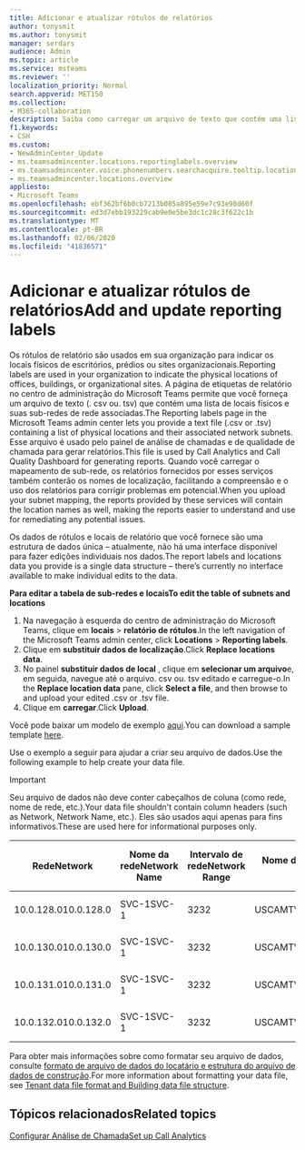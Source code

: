 ```yaml
---
title: Adicionar e atualizar rótulos de relatórios
author: tonysmit
ms.author: tonysmit
manager: serdars
audience: Admin
ms.topic: article
ms.service: msteams
ms.reviewer: ''
localization_priority: Normal
search.appverid: MET150
ms.collection:
- M365-collaboration
description: Saiba como carregar um arquivo de texto que contém uma lista de locais físicos e sub-redes associadas para usar como rótulos de relatório para relatórios de análise de chamada e de painel de qualidade de chamada.
f1.keywords:
- CSH
ms.custom:
- NewAdminCenter_Update
- ms.teamsadmincenter.locations.reportinglabels.overview
- ms.teamsadmincenter.voice.phonenumbers.searchacquire.tooltip.location
- ms.teamsadmincenter.locations.overview
appliesto:
- Microsoft Teams
ms.openlocfilehash: ebf362bf6b0cb7213b085a895e59e7c93e98d60f
ms.sourcegitcommit: ed3d7ebb193229cab9e0e5be3dc1c28c3f622c1b
ms.translationtype: MT
ms.contentlocale: pt-BR
ms.lasthandoff: 02/06/2020
ms.locfileid: "41836571"
---
```

<a name="add-and-update-reporting-labels"></a><span data-ttu-id="44f92-103">Adicionar e atualizar rótulos de relatórios</span><span class="sxs-lookup"><span data-stu-id="44f92-103">Add and update reporting labels</span></span>
============================

<span data-ttu-id="44f92-104">Os rótulos de relatório são usados em sua organização para indicar os locais físicos de escritórios, prédios ou sites organizacionais.</span><span class="sxs-lookup"><span data-stu-id="44f92-104">Reporting labels are used in your organization to indicate the physical locations of offices, buildings, or organizational sites.</span></span> <span data-ttu-id="44f92-105">A página de etiquetas de relatório no centro de administração do Microsoft Teams permite que você forneça um arquivo de texto (. csv ou. tsv) que contém uma lista de locais físicos e suas sub-redes de rede associadas.</span><span class="sxs-lookup"><span data-stu-id="44f92-105">The Reporting labels page in the Microsoft Teams admin center lets you provide a text file (.csv or .tsv) containing a list of physical locations and their associated network subnets.</span></span> <span data-ttu-id="44f92-106">Esse arquivo é usado pelo painel de análise de chamadas e de qualidade de chamada para gerar relatórios.</span><span class="sxs-lookup"><span data-stu-id="44f92-106">This file is used by Call Analytics and Call Quality Dashboard for generating reports.</span></span> <span data-ttu-id="44f92-107">Quando você carregar o mapeamento de sub-rede, os relatórios fornecidos por esses serviços também conterão os nomes de localização, facilitando a compreensão e o uso dos relatórios para corrigir problemas em potencial.</span><span class="sxs-lookup"><span data-stu-id="44f92-107">When you upload your subnet mapping, the reports provided by these services will contain the location names as well, making the reports easier to understand and use for remediating any potential issues.</span></span>

<span data-ttu-id="44f92-108">Os dados de rótulos e locais de relatório que você fornece são uma estrutura de dados única – atualmente, não há uma interface disponível para fazer edições individuais nos dados.</span><span class="sxs-lookup"><span data-stu-id="44f92-108">The report labels and locations data you provide is a single data structure – there’s currently no interface available to make individual edits to the data.</span></span>

<span data-ttu-id="44f92-109">**Para editar a tabela de sub-redes e locais**</span><span class="sxs-lookup"><span data-stu-id="44f92-109">**To edit the table of subnets and locations**</span></span>

1. <span data-ttu-id="44f92-110">Na navegação à esquerda do centro de administração do Microsoft Teams, clique em **locais** > **relatório de rótulos**.</span><span class="sxs-lookup"><span data-stu-id="44f92-110">In the left navigation of the Microsoft Teams admin center, click **Locations** > **Reporting labels**.</span></span>
2. <span data-ttu-id="44f92-111">Clique em **substituir dados de localização**.</span><span class="sxs-lookup"><span data-stu-id="44f92-111">Click **Replace locations data**.</span></span>
3. <span data-ttu-id="44f92-112">No painel **substituir dados de local** , clique em **selecionar um arquivo**e, em seguida, navegue até o arquivo. csv ou. tsv editado e carregue-o.</span><span class="sxs-lookup"><span data-stu-id="44f92-112">In the **Replace location data** pane, click **Select a file**, and then browse to and upload your edited .csv or .tsv file.</span></span>
4. <span data-ttu-id="44f92-113">Clique em **carregar**.</span><span class="sxs-lookup"><span data-stu-id="44f92-113">Click **Upload**.</span></span>

<span data-ttu-id="44f92-114">Você pode baixar um modelo de exemplo [aqui](https://github.com/MicrosoftDocs/OfficeDocs-SkypeForBusiness/blob/live/Teams/downloads/locations-template.zip?raw=true).</span><span class="sxs-lookup"><span data-stu-id="44f92-114">You can download a sample template [here](https://github.com/MicrosoftDocs/OfficeDocs-SkypeForBusiness/blob/live/Teams/downloads/locations-template.zip?raw=true).</span></span>

<span data-ttu-id="44f92-115">Use o exemplo a seguir para ajudar a criar seu arquivo de dados.</span><span class="sxs-lookup"><span data-stu-id="44f92-115">Use the following example to help create your data file.</span></span>

> [!IMPORTANT]
> <span data-ttu-id="44f92-116">Seu arquivo de dados não deve conter cabeçalhos de coluna (como rede, nome de rede, etc.).</span><span class="sxs-lookup"><span data-stu-id="44f92-116">Your data file shouldn't contain column headers (such as Network, Network Name, etc.).</span></span> <span data-ttu-id="44f92-117">Eles são usados aqui apenas para fins informativos.</span><span class="sxs-lookup"><span data-stu-id="44f92-117">These are used here for informational purposes only.</span></span> <br>

|<span data-ttu-id="44f92-118">Rede</span><span class="sxs-lookup"><span data-stu-id="44f92-118">Network</span></span>|<span data-ttu-id="44f92-119">Nome da rede</span><span class="sxs-lookup"><span data-stu-id="44f92-119">Network Name</span></span>|<span data-ttu-id="44f92-120">Intervalo de rede</span><span class="sxs-lookup"><span data-stu-id="44f92-120">Network Range</span></span>|<span data-ttu-id="44f92-121">Nome do edifício</span><span class="sxs-lookup"><span data-stu-id="44f92-121">Building Name</span></span>|<span data-ttu-id="44f92-122">Tipo de propriedade</span><span class="sxs-lookup"><span data-stu-id="44f92-122">Ownership Type</span></span>|<span data-ttu-id="44f92-123">Tipo de edifício</span><span class="sxs-lookup"><span data-stu-id="44f92-123">Building Type</span></span>|<span data-ttu-id="44f92-124">Tipo de edifício de escritório</span><span class="sxs-lookup"><span data-stu-id="44f92-124">Building Office Type</span></span>|<span data-ttu-id="44f92-125">Cidade</span><span class="sxs-lookup"><span data-stu-id="44f92-125">City</span></span>|<span data-ttu-id="44f92-126">Código Postal</span><span class="sxs-lookup"><span data-stu-id="44f92-126">Zip Code</span></span>|<span data-ttu-id="44f92-127">País</span><span class="sxs-lookup"><span data-stu-id="44f92-127">Country</span></span>|<span data-ttu-id="44f92-128">Estado</span><span class="sxs-lookup"><span data-stu-id="44f92-128">State</span></span>|<span data-ttu-id="44f92-129">Região</span><span class="sxs-lookup"><span data-stu-id="44f92-129">Region</span></span>|<span data-ttu-id="44f92-130">Inside Corp</span><span class="sxs-lookup"><span data-stu-id="44f92-130">Inside Corp</span></span>|<span data-ttu-id="44f92-131">Rota expressa</span><span class="sxs-lookup"><span data-stu-id="44f92-131">Express Route</span></span>|
|-|-|-|-|-|-|-|-|-|-|-|-|-|-|
|<span data-ttu-id="44f92-132">10.0.128.0</span><span class="sxs-lookup"><span data-stu-id="44f92-132">10.0.128.0</span></span> |<span data-ttu-id="44f92-133">SVC-1</span><span class="sxs-lookup"><span data-stu-id="44f92-133">SVC-1</span></span>|<span data-ttu-id="44f92-134">32</span><span class="sxs-lookup"><span data-stu-id="44f92-134">32</span></span>|<span data-ttu-id="44f92-135">USCAMTV001</span><span class="sxs-lookup"><span data-stu-id="44f92-135">USCAMTV001</span></span>|<span data-ttu-id="44f92-136">A contoso concedeu&F</span><span class="sxs-lookup"><span data-stu-id="44f92-136">Contoso Leased RE&F</span></span>|<span data-ttu-id="44f92-137">Office</span><span class="sxs-lookup"><span data-stu-id="44f92-137">Office</span></span>|<span data-ttu-id="44f92-138">RE&F</span><span class="sxs-lookup"><span data-stu-id="44f92-138">RE&F</span></span>|<span data-ttu-id="44f92-139">Exibição de Mountain</span><span class="sxs-lookup"><span data-stu-id="44f92-139">Mountain View</span></span>|<span data-ttu-id="44f92-140">94043</span><span class="sxs-lookup"><span data-stu-id="44f92-140">94043</span></span>|<span data-ttu-id="44f92-141">Junte</span><span class="sxs-lookup"><span data-stu-id="44f92-141">US</span></span>|<span data-ttu-id="44f92-142">CA</span><span class="sxs-lookup"><span data-stu-id="44f92-142">CA</span></span>|<span data-ttu-id="44f92-143">Junte</span><span class="sxs-lookup"><span data-stu-id="44f92-143">US</span></span>|<span data-ttu-id="44f92-144">1</span><span class="sxs-lookup"><span data-stu-id="44f92-144">1</span></span>|<span data-ttu-id="44f92-145">1</span><span class="sxs-lookup"><span data-stu-id="44f92-145">1</span></span>|
|<span data-ttu-id="44f92-146">10.0.130.0</span><span class="sxs-lookup"><span data-stu-id="44f92-146">10.0.130.0</span></span> |<span data-ttu-id="44f92-147">SVC-1</span><span class="sxs-lookup"><span data-stu-id="44f92-147">SVC-1</span></span>|<span data-ttu-id="44f92-148">32</span><span class="sxs-lookup"><span data-stu-id="44f92-148">32</span></span>|<span data-ttu-id="44f92-149">USCAMTV001</span><span class="sxs-lookup"><span data-stu-id="44f92-149">USCAMTV001</span></span>|<span data-ttu-id="44f92-150">A contoso concedeu&F</span><span class="sxs-lookup"><span data-stu-id="44f92-150">Contoso Leased RE&F</span></span>|<span data-ttu-id="44f92-151">Office</span><span class="sxs-lookup"><span data-stu-id="44f92-151">Office</span></span>|<span data-ttu-id="44f92-152">RE&F</span><span class="sxs-lookup"><span data-stu-id="44f92-152">RE&F</span></span>|<span data-ttu-id="44f92-153">Exibição de Mountain</span><span class="sxs-lookup"><span data-stu-id="44f92-153">Mountain View</span></span>|<span data-ttu-id="44f92-154">94043</span><span class="sxs-lookup"><span data-stu-id="44f92-154">94043</span></span>|<span data-ttu-id="44f92-155">Junte</span><span class="sxs-lookup"><span data-stu-id="44f92-155">US</span></span>|<span data-ttu-id="44f92-156">CA</span><span class="sxs-lookup"><span data-stu-id="44f92-156">CA</span></span>|<span data-ttu-id="44f92-157">Junte</span><span class="sxs-lookup"><span data-stu-id="44f92-157">US</span></span>|<span data-ttu-id="44f92-158">1</span><span class="sxs-lookup"><span data-stu-id="44f92-158">1</span></span>|<span data-ttu-id="44f92-159">1</span><span class="sxs-lookup"><span data-stu-id="44f92-159">1</span></span>|
|<span data-ttu-id="44f92-160">10.0.131.0</span><span class="sxs-lookup"><span data-stu-id="44f92-160">10.0.131.0</span></span> |<span data-ttu-id="44f92-161">SVC-1</span><span class="sxs-lookup"><span data-stu-id="44f92-161">SVC-1</span></span>|<span data-ttu-id="44f92-162">32</span><span class="sxs-lookup"><span data-stu-id="44f92-162">32</span></span>|<span data-ttu-id="44f92-163">USCAMTV001</span><span class="sxs-lookup"><span data-stu-id="44f92-163">USCAMTV001</span></span>|<span data-ttu-id="44f92-164">A contoso concedeu&F</span><span class="sxs-lookup"><span data-stu-id="44f92-164">Contoso Leased RE&F</span></span>|<span data-ttu-id="44f92-165">Office</span><span class="sxs-lookup"><span data-stu-id="44f92-165">Office</span></span>|<span data-ttu-id="44f92-166">RE&F</span><span class="sxs-lookup"><span data-stu-id="44f92-166">RE&F</span></span>|<span data-ttu-id="44f92-167">Exibição de Mountain</span><span class="sxs-lookup"><span data-stu-id="44f92-167">Mountain View</span></span>|<span data-ttu-id="44f92-168">94043</span><span class="sxs-lookup"><span data-stu-id="44f92-168">94043</span></span>|<span data-ttu-id="44f92-169">Junte</span><span class="sxs-lookup"><span data-stu-id="44f92-169">US</span></span>|<span data-ttu-id="44f92-170">CA</span><span class="sxs-lookup"><span data-stu-id="44f92-170">CA</span></span>|<span data-ttu-id="44f92-171">Junte</span><span class="sxs-lookup"><span data-stu-id="44f92-171">US</span></span>|<span data-ttu-id="44f92-172">1</span><span class="sxs-lookup"><span data-stu-id="44f92-172">1</span></span>|<span data-ttu-id="44f92-173">1</span><span class="sxs-lookup"><span data-stu-id="44f92-173">1</span></span>|
|<span data-ttu-id="44f92-174">10.0.132.0</span><span class="sxs-lookup"><span data-stu-id="44f92-174">10.0.132.0</span></span> |<span data-ttu-id="44f92-175">SVC-1</span><span class="sxs-lookup"><span data-stu-id="44f92-175">SVC-1</span></span>|<span data-ttu-id="44f92-176">32</span><span class="sxs-lookup"><span data-stu-id="44f92-176">32</span></span>|<span data-ttu-id="44f92-177">USCAMTV001</span><span class="sxs-lookup"><span data-stu-id="44f92-177">USCAMTV001</span></span>|<span data-ttu-id="44f92-178">A contoso concedeu&F</span><span class="sxs-lookup"><span data-stu-id="44f92-178">Contoso Leased RE&F</span></span>|<span data-ttu-id="44f92-179">Office</span><span class="sxs-lookup"><span data-stu-id="44f92-179">Office</span></span>|<span data-ttu-id="44f92-180">RE&F</span><span class="sxs-lookup"><span data-stu-id="44f92-180">RE&F</span></span>|<span data-ttu-id="44f92-181">Exibição de Mountain</span><span class="sxs-lookup"><span data-stu-id="44f92-181">Mountain View</span></span>|<span data-ttu-id="44f92-182">94043</span><span class="sxs-lookup"><span data-stu-id="44f92-182">94043</span></span>|<span data-ttu-id="44f92-183">Junte</span><span class="sxs-lookup"><span data-stu-id="44f92-183">US</span></span>|<span data-ttu-id="44f92-184">CA</span><span class="sxs-lookup"><span data-stu-id="44f92-184">CA</span></span>|<span data-ttu-id="44f92-185">Junte</span><span class="sxs-lookup"><span data-stu-id="44f92-185">US</span></span>|<span data-ttu-id="44f92-186">1</span><span class="sxs-lookup"><span data-stu-id="44f92-186">1</span></span>|<span data-ttu-id="44f92-187">1</span><span class="sxs-lookup"><span data-stu-id="44f92-187">1</span></span>|

<span data-ttu-id="44f92-188">Para obter mais informações sobre como formatar seu arquivo de dados, consulte [formato de arquivo de dados do locatário e estrutura do arquivo de dados de construção](turning-on-and-using-call-quality-dashboard.md#tenant-data-file-format-and-structure).</span><span class="sxs-lookup"><span data-stu-id="44f92-188">For more information about formatting your data file, see [Tenant data file format and Building data file structure](turning-on-and-using-call-quality-dashboard.md#tenant-data-file-format-and-structure).</span></span>

## <a name="related-topics"></a><span data-ttu-id="44f92-189">Tópicos relacionados</span><span class="sxs-lookup"><span data-stu-id="44f92-189">Related topics</span></span>

[<span data-ttu-id="44f92-190">Configurar Análise de Chamada</span><span class="sxs-lookup"><span data-stu-id="44f92-190">Set up Call Analytics</span></span>](set-up-call-analytics.md)
